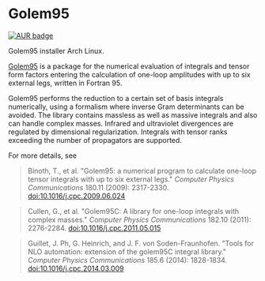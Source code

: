 Golem95
=======

[![AUR badge][AUR badge]][AUR]

Golem95 installer Arch Linux.

[Golem95][homepage] is a package for the numerical evaluation of integrals and
tensor form factors entering the calculation of one-loop amplitudes with up to
six external legs, written in Fortran 95.

Golem95 performs the reduction to a certain set of basis integrals numerically,
using a formalism where inverse Gram determinants can be avoided.  The library
contains massless as well as massive integrals and also can handle complex
masses.  Infrared and ultraviolet divergences are regulated by dimensional
regularization. Integrals with tensor ranks exceeding the number of propagators
are supported.

For more details, see 

> Binoth, T., et al. "Golem95: a numerical program to calculate one-loop tensor
> integrals with up to six external legs." *Computer Physics Communications*
> 180.11 (2009): 2317-2330. [doi:10.1016/j.cpc.2009.06.024](https://doi.org/10.1016/j.cpc.2009.06.024)

> Cullen, G., et al. "Golem95C: A library for one-loop integrals with complex
> masses." *Computer Physics Communications* 182.10 (2011):
> 2276-2284. [doi:10.1016/j.cpc.2011.05.015](https://doi.org/10.1016/j.cpc.2011.05.015)

> Guillet, J. Ph, G. Heinrich, and J. F. von Soden-Fraunhofen. "Tools for NLO
> automation: extension of the golem95C integral library." *Computer Physics
> Communications* 185.6 (2014):
> 1828-1834. [doi:10.1016/j.cpc.2014.03.009](https://doi.org/10.1016/j.cpc.2014.03.009)

[homepage]: https://golem.hepforge.org/
[AUR]: https://aur.archlinux.org/packages/golem95/
[AUR badge]: https://img.shields.io/aur/version/golem95.svg
